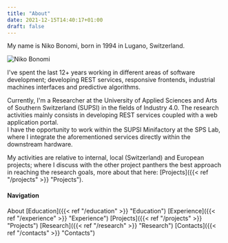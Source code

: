```yaml
---
title: "About"
date: 2021-12-15T14:40:17+01:00 
draft: false
---
```

My name is Niko Bonomi, born in 1994 in Lugano, Switzerland.

![Niko Bonomi](/me.jpeg)

I've spent the last 12+ years working in different areas of software development; developing REST services, responsive
frontends, industrial machines interfaces and predictive algorithms.

Currently, I'm a Researcher at the University of Applied Sciences and Arts of Southern Switzerland (SUPSI) in the fields
of Industry 4.0. The research activities mainly consists in developing REST services coupled with a web application
portal.  
I have the opportunity to work within the SUPSI Minifactory at the SPS Lab, where I integrate the aforementioned
services directly within the downstream hardware.

My activities are relative to internal, local (Switzerland) and European projects; where I discuss with the other
project panthers the best approach in reaching the research goals, more about that here: 
[Projects]({{< ref "/projects" >}} "Projects").

#### Navigation
About
[Education]({{< ref "/education" >}} "Education")
[Experience]({{< ref "/experience" >}} "Experience")
[Projects]({{< ref "/projects" >}} "Projects")
[Research]({{< ref "/research" >}} "Research")
[Contacts]({{< ref "/contacts" >}} "Contacts")